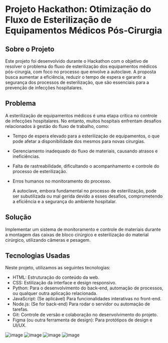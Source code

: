 # Projeto Hackathon: Otimização do Fluxo de Esterilização de Equipamentos Médicos Pós-Cirurgia


## Sobre o Projeto

Este projeto foi desenvolvido durante o Hackathon com o objetivo de resolver o problema do fluxo de esterilização dos equipamentos médicos pós-cirurgia, com foco no processo que envolve a autoclave. A proposta busca aumentar a eficiência, reduzir o tempo de espera e garantir a segurança dos processos de esterilização, que são essenciais para a prevenção de infecções hospitalares.

## Problema

 A esterilização de equipamentos médicos é uma etapa crítica no controle de infecções hospitalares. No entanto, muitos hospitais enfrentam desafios relacionados à gestão do fluxo de trabalho, como:

- Tempo de espera elevado para a esterilização de equipamentos, o que pode afetar a disponibilidade dos mesmos para novas cirurgias.

- Gerenciamento inadequado do fluxo de materiais, causando atrasos e ineficiências.

- Falta de rastreabilidade, dificultando o acompanhamento e controle do processo de esterilização.

- Erros humanos no monitoramento do processo.

  A autoclave, embora fundamental no processo de esterilização, pode ser subutilizada ou mal gerida devido a esses desafios, comprometendo a eficiência e a segurança do ambiente hospitalar.

## Solução

  Implementar um sistema de monitoramento e controle de materiais durante a montagem das caixas de bloco cirúrgico e esterilização do material cirúrgico, utilizando câmeras e pesagem.


## Tecnologias Usadas
Neste projeto, utilizamos as seguintes tecnologias:

- HTML: Estruturação do conteúdo da web.
- CSS: Estilização da interface e design responsivo.
- Python: Para o desenvolvimento do back-end, automação de processos, ou qualquer outra aplicação relacionada.
- JavaScript: (Se aplicável) Para funcionalidades interativas no front-end.
- Node.js: (Se for back-end) Para rodar o servidor ou automação de tarefas.
- Git: Controle de versão e colaboração no desenvolvimento do projeto.
- Figma (ou outra ferramenta de design): Para protótipos de design e UI/UX.

![image](https://github.com/user-attachments/assets/3edfa86f-0160-463d-899a-4b3f6b764b02)
![image](https://github.com/user-attachments/assets/fb2a81ac-f640-4447-9dda-cbf2e4bf4592)
![image](https://github.com/user-attachments/assets/1211edc7-62b8-4d5a-8b8a-b08fb3dc10de)
![image](https://github.com/user-attachments/assets/09453cf1-01da-498e-921e-2ece1f118b85)










  


  


